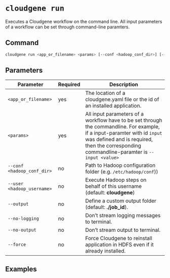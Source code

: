 # `cloudgene run`


Executes a Cloudgene workflow on the command line. All input parameters of a workflow can be set through command-line paramters.

## Command

```bash
cloudgene run <app_or_filename> <params> [--conf <hadoop_conf_dir>] [--user <hadoop_username>][--no-logging] [--no-output]
```
## Parameters

| Parameter                 | Required | Description |
| --- | --- | --- |
| `<app_or_filename>` | yes | The location of a cloudgene.yaml file or the id of an installed application. |
| `<params>` | yes | All input parameters of a workflow have to be set through the commandline. For example, if a input-paramter with id `input` was defined and is required, then the corresponding commandline-paramter is `--input <value>` |
| `--conf <hadoop_conf_dir>` | no | Path to Hadoop configuration folder (e.g. `/etc/hadoop/conf`)) |
| `--user <hadoop_username>` | no | Execute Hadoop steps on behalf of this username (default: **cloudgene**) |
| `--output` | no | Define a custom output folder (default: **./job_id**). |
| `--no-logging` | no | Don’t stream logging messages to terminal. |
| `--no-output` | no | Don’t stream output to terminal. |
| `--force` | no | Force Cloudgene to reinstall application in HDFS even if it already installed. |

## Examples
